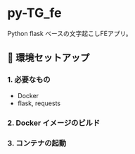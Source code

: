 # py-TG_fe

Python flask ベースの文字起こしFEアプリ。

## 🚀 環境セットアップ

### 1. 必要なもの

- Docker
- flask, requests

### 2. Docker イメージのビルド

### 3. コンテナの起動


